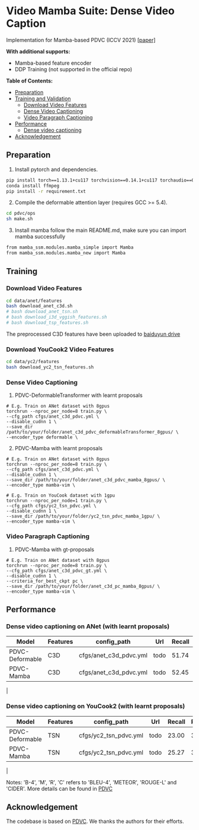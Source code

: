 # Video Mamba Suite: Dense Video Caption

Implementation for Mamba-based PDVC (ICCV 2021) 
[[paper]](https://arxiv.org/abs/2108.07781)

**With additional supports:**
* Mamba-based feature encoder
* DDP Training (not supported in the official repo)

**Table of Contents:**
* [Preparation](#preparation)
* [Training and Validation](#training-and-validation)
  + [Download Video Features](#download-video-features)
  + [Dense Video Captioning](#dense-video-captioning)
  + [Video Paragraph Captioning](#video-paragraph-captioning)
* [Performance](#performance)
  + [Dense video captioning](#dense-video-captioning)
* [Acknowledgement](#acknowledgement)


## Preparation
1. Install pytorch and dependencies.
```bash
pip install torch==1.13.1+cu117 torchvision==0.14.1+cu117 torchaudio==0.13.1 --extra-index-url https://download.pytorch.org/whl/cu117
conda install ffmpeg
pip install -r requirement.txt
```

2. Compile the deformable attention layer (requires GCC >= 5.4). 
```bash
cd pdvc/ops
sh make.sh
```

3. Install mamba follow the main README.md, make sure you can import mamba successfully
```bash
from mamba_ssm.modules.mamba_simple import Mamba
from mamba_ssm.modules.mamba_new import Mamba 
```


## Training 

### Download Video Features

```bash
cd data/anet/features
bash download_anet_c3d.sh
# bash download_anet_tsn.sh
# bash download_i3d_vggish_features.sh
# bash download_tsp_features.sh
```


The preprocessed C3D features have been uploaded to [baiduyun drive](https://pan.baidu.com/s/1Ehvq1jNiJrhgA00mOG25zQ?pwd=fk2p)

### Download YouCook2 Video Features
```bash
cd data/yc2/features
bash download_yc2_tsn_features.sh
```


### Dense Video Captioning
1. PDVC-DeformableTransformer with learnt proposals
```
# E.g. Train on ANet dataset with 8gpus
torchrun --nproc_per_node=8 train.py \
--cfg_path cfgs/anet_c3d_pdvc.yml \ 
--disable_cudnn 1 \
--save_dir /path/to/your/folder/anet_c3d_pdvc_deformableTransformer_8gpus/ \
--encoder_type deformable \ 
```

2. PDVC-Mamba with learnt proposals

```
# E.g. Train on ANet dataset with 8gpus
torchrun --nproc_per_node=8 train.py \
--cfg_path cfgs/anet_c3d_pdvc.yml \ 
--disable_cudnn 1 \
--save_dir /path/to/your/folder/anet_c3d_pdvc_mamba_8gpus/ \
--encoder_type mamba-vim \ 

```

```
# E.g. Train on YouCook dataset with 1gpu
torchrun --nproc_per_node=1 train.py \
--cfg_path cfgs/yc2_tsn_pdvc.yml \ 
--disable_cudnn 1 \
--save_dir /path/to/your/folder/yc2_tsn_pdvc_mamba_1gpu/ \
--encoder_type mamba-vim \ 

```


### Video Paragraph Captioning
1. PDVC-Mamba with gt-proposals

```
# E.g. Train on ANet dataset with 8gpus
torchrun --nproc_per_node=8 train.py \
--cfg_path cfgs/anet_c3d_pdvc_gt.yml \ 
--disable_cudnn 1 \
--criteria_for_best_ckpt pc \
--save_dir /path/to/your/folder/anet_c3d_pc_mamba_8gpus/ \
--encoder_type mamba-vim \ 
```

## Performance
### Dense video captioning on ANet (with learnt proposals)

|  Model | Features | config_path |   Url   | Recall | Precision |    B-4   | M | R |  C | SODA |
|  ----  |  ----    |   ----  |  ----  |  ----   |  ----  |   ----  |  ----  |  ----  |  ----  | ---- |
| PDVC-Deformable   | C3D  | cfgs/anet_c3d_pdvc.yml |  todo |  51.74   |  56.11  | 1.75  |  6.73  |  14.73  | 26.07  |  5.47  |
| PDVC-Mamba   | C3D  | cfgs/anet_c3d_pdvc.yml | todo  |  52.45   |  56.33  | 1.76 |  7.16 | 14.83 | 26.77 |   5.27  |   
| 

### Dense video captioning on YouCook2 (with learnt proposals)
|  Model | Features | config_path |   Url   | Recall | Precision |    B-4   | M | R |  C | SODA |
|  ----  |  ----    |   ----  |  ----  |  ----   |  ----  |   ----  |  ----  |  ----  |  ----  | ---- |
| PDVC-Deformable   | TSN  | cfgs/yc2_tsn_pdvc.yml |  todo |  23.00  |  31.12  | 0.73  |  4.25  |  9.31  | 20.48  |  4.02  |
| PDVC-Mamba   | TSN  | cfgs/yc2_tsn_pdvc.yml | todo  |  25.27   |  32.41  | 0.86 |  4.44 | 9.62 | 21.90 |  4.32  |
| 

Notes:
'B-4', 'M', 'R', 'C' refers to 'BLEU-4', 'METEOR', 'ROUGE-L' and 'CIDER'. More details can be found in [PDVC](https://github.com/ttengwang/PDVC/tree/main)

## Acknowledgement

The codebase is based on [PDVC](https://github.com/ttengwang/PDVC/tree/main).
We thanks the authors for their efforts.
